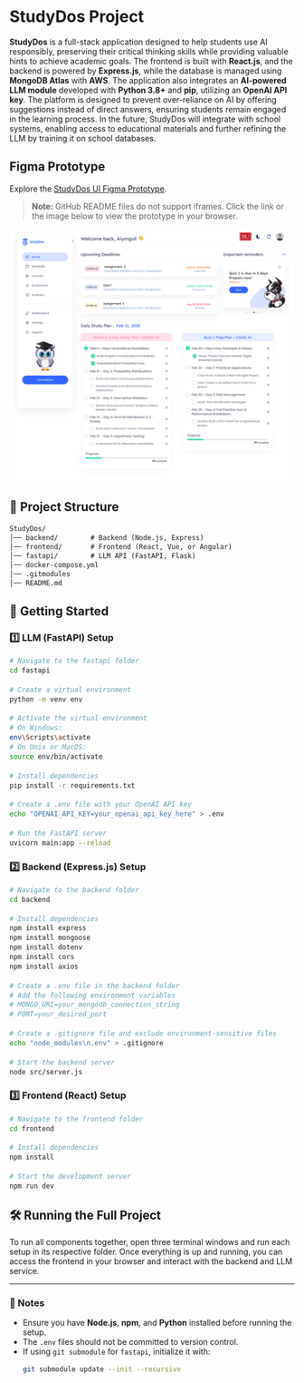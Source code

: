 # StudyDos Project

**StudyDos** is a full-stack application designed to help students use AI responsibly, preserving their critical thinking skills while providing valuable hints to achieve academic goals. The frontend is built with **React.js**, and the backend is powered by **Express.js**, while the database is managed using **MongoDB Atlas** with **AWS**. The application also integrates an **AI-powered LLM module** developed with **Python 3.8+** and **pip**, utilizing an **OpenAI API key**. The platform is designed to prevent over-reliance on AI by offering suggestions instead of direct answers, ensuring students remain engaged in the learning process. In the future, StudyDos will integrate with school systems, enabling access to educational materials and further refining the LLM by training it on school databases.

## Figma Prototype

Explore the [StudyDos UI Figma Prototype](https://www.figma.com/proto/SHTmZnace3LfyiFJSJJyuE/StudyDos?page-id=1%3A2&node-id=1-145&viewport=-7147%2C127%2C0.5&scaling=scale-down-width&content-scaling=fixed&starting-point-node-id=1%3A145&embed-host=share).

> **Note:** GitHub README files do not support iframes. Click the link or the image below to view the prototype in your browser.

[![StudyDos Figma Prototype](Main_page.png)](https://www.figma.com/proto/SHTmZnace3LfyiFJSJJyuE/StudyDos?page-id=1%3A2&node-id=1-145&viewport=-7147%2C127%2C0.5&scaling=scale-down-width&content-scaling=fixed&starting-point-node-id=1%3A145&embed-host=share)





## 📌 Project Structure
```
StudyDos/
│── backend/        # Backend (Node.js, Express)
│── frontend/       # Frontend (React, Vue, or Angular)
│── fastapi/        # LLM API (FastAPI, Flask)
│── docker-compose.yml
│── .gitmodules
│── README.md
```

## 🚀 Getting Started

### 1️⃣ LLM (FastAPI) Setup
```bash
# Navigate to the fastapi folder
cd fastapi

# Create a virtual environment
python -m venv env

# Activate the virtual environment
# On Windows:
env\Scripts\activate
# On Unix or MacOS:
source env/bin/activate

# Install dependencies
pip install -r requirements.txt

# Create a .env file with your OpenAI API key
echo "OPENAI_API_KEY=your_openai_api_key_here" > .env

# Run the FastAPI server
uvicorn main:app --reload
```

### 2️⃣ Backend (Express.js) Setup
```bash
# Navigate to the backend folder
cd backend

# Install dependencies
npm install express
npm install mongoose
npm install dotenv
npm install cors
npm install axios

# Create a .env file in the backend folder
# Add the following environment variables
# MONGO_URI=your_mongodb_connection_string
# PORT=your_desired_port

# Create a .gitignore file and exclude environment-sensitive files
echo "node_modules\n.env" > .gitignore

# Start the backend server
node src/server.js
```

### 3️⃣ Frontend (React) Setup
```bash
# Navigate to the frontend folder
cd frontend

# Install dependencies
npm install

# Start the development server
npm run dev
```

## 🛠️ Running the Full Project
To run all components together, open three terminal windows and run each setup in its respective folder. Once everything is up and running, you can access the frontend in your browser and interact with the backend and LLM service.

---

### 🎯 Notes
- Ensure you have **Node.js**, **npm**, and **Python** installed before running the setup.
- The `.env` files should not be committed to version control.
- If using `git submodule` for `fastapi`, initialize it with:
  ```bash
  git submodule update --init --recursive
  ```
